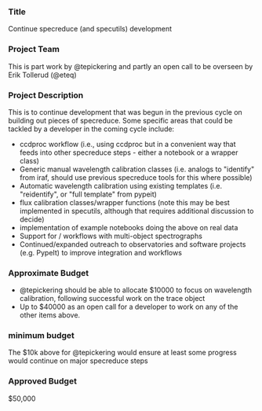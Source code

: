 ### Title
Continue specreduce (and specutils) development

### Project Team
This is part work by @tepickering and partly an open call to be overseen by Erik Tollerud (@eteq)

### Project Description
This is to continue development that was begun in the previous cycle on building out pieces of specreduce.  Some specific areas that could be tackled by a developer in the coming cycle include:
* ccdproc workflow (i.e., using ccdproc but in a convenient way that feeds into other specreduce steps - either a notebook or a wrapper class)
* Generic manual wavelength calibration classes (i.e. analogs to "identify" from iraf, should use previous specreduce tools for this where possible)
* Automatic wavelength calibration using existing templates (i.e. "reidentify", or "full template" from pypeit)
* flux calibration classes/wrapper functions (note this may be best implemented in specutils, although that requires additional discussion to decide)
* implementation of example notebooks doing the above on real data
* Support for / workflows with multi-object spectrographs
* Continued/expanded outreach to observatories and software projects (e.g. PypeIt) to improve integration and workflows

### Approximate Budget

* @tepickering should be able to allocate $10000 to focus on wavelength calibration, following successful work on the trace object
* Up to $40000 as an open call for a developer to work on any of the other items above.

### minimum budget

The $10k above for @tepickering would ensure at least some progress would continue on major specreduce steps 

### Approved Budget
$50,000

